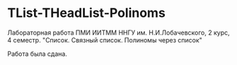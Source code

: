 # TList-THeadList-Polinoms

Лабораторная работа ПМИ ИИТММ ННГУ им. Н.И.Лобачевского, 2 курс, 4 семестр.
"Список. Связный список. Полиномы через список"

Работа была сдана.

